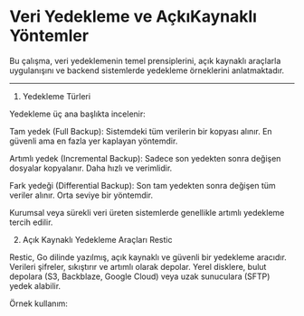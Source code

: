 # Veri Yedekleme ve AçkıKaynaklı Yöntemler
Bu çalışma, veri yedeklemenin temel prensiplerini, açık kaynaklı araçlarla uygulanışını ve backend sistemlerde yedekleme örneklerini anlatmaktadır.

---

1. Yedekleme Türleri

Yedekleme üç ana başlıkta incelenir:

Tam yedek (Full Backup): Sistemdeki tüm verilerin bir kopyası alınır. En güvenli ama en fazla yer kaplayan yöntemdir.

Artımlı yedek (Incremental Backup): Sadece son yedekten sonra değişen dosyalar kopyalanır. Daha hızlı ve verimlidir.

Fark yedeği (Differential Backup): Son tam yedekten sonra değişen tüm veriler alınır. Orta seviye bir yöntemdir.

Kurumsal veya sürekli veri üreten sistemlerde genellikle artımlı yedekleme tercih edilir.

2. Açık Kaynaklı Yedekleme Araçları
Restic

Restic, Go dilinde yazılmış, açık kaynaklı ve güvenli bir yedekleme aracıdır.
Verileri şifreler, sıkıştırır ve artımlı olarak depolar.
Yerel disklere, bulut depolara (S3, Backblaze, Google Cloud) veya uzak sunuculara (SFTP) yedek alabilir.

Örnek kullanım:

